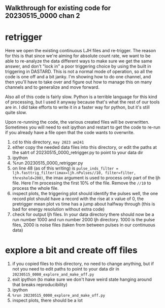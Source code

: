## Walkthrough for existing code for 20230515_0000 chan 2

# retrigger
Here we open the existing continuous LJH files and re-trigger. The reason for this is that since we're aiming for absolute count rate, we want to be able to re-analyze the data different ways to make sure we get the same answer, and don't "lock in" a poor triggering choice by using the built in triggering in DASTARD. This is not a normal mode of operation, so all the code is one off and a bit janky. I'm showing how to do one channel, and then you'll have to take over and figure out how to manage this on many channels and to generalize and move forward.

Also all of this code is fairly slow. Python is a terrible language for this kind of processing, but I used it anyway because that's what the rest of our tools are in. I did take efforts to write it in a faster way for python, but it's still quite slow.

Upon re-running the code, the various created files will be overwritten. Sometimes you will need to exit ipython and restart to get the code to re-run if you already have a file open that the code wants to overwrite.

1. cd to this directory, `may 2023 am241`
2. either copy the needed data files into this directory, or edit the paths at the satrt of 20230515_0000_retrigger.py to point to your data dir
2. ipython
3. %run 20230515_0000_retrigger.py
4. on line 48 (as of this writing) is `pulse_inds_filter = ljh.fasttrig_filter(imax=ljh.nPulses//10, filter=filter, threshold=200)`, the imax argument is used to process only part of the ljh file. Here I'm processing the first 10% of the file. Remove the `//10` to process the whole file. 
5. inspect plots, the triggering plot should identify the pulses well, the one record plot should have a record with the rise at x value of 0, the pretrigger mean plot vs time has a jump about halfway through (this is bad for energy resolution without extra code)
6. check for output ljh files. In your data directory there should now be a run number 1000 and run number 2000 ljh directory. 1000 is the pulse files, 2000 is noise files (taken from between pulses in our continuous data)

# explore a bit and create off files

1. if you copied files to this directory, no need to change anything, but if not you need to edit paths to point to your data dir in `20230515_0000_explore_and_make_off.py`
2. exit ipython (to make sure we don't have weird state hanging around that breaks reproducibility)
3. ipython
4. `%run 20230515_0000_explore_and_make_off.py`
5. inspect plots, there should be a lot